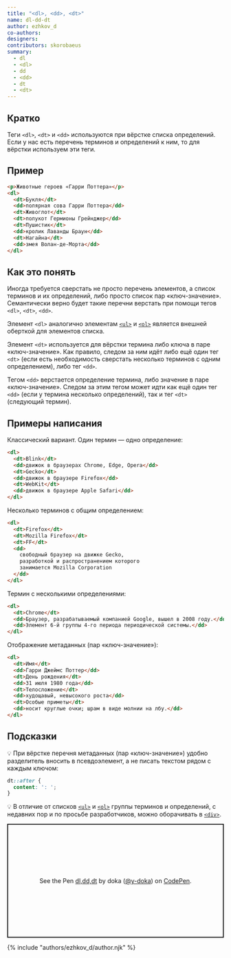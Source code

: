 ```yaml
---
title: "<dl>, <dd>, <dt>"
name: dl-dd-dt
author: ezhkov_d
co-authors:
designers:
contributors: skorobaeus
summary:
  - dl
  - <dl>
  - dd
  - <dd>
  - dt
  - <dt>
---
```

## Кратко

Теги `<dl>`, `<dt>` и `<dd>` используются при вёрстке списка определений. Если у нас есть перечень терминов и определений к ним, то для вёрстки используем эти теги.

## Пример

```html
<p>Животные героев «Гарри Поттера»</p>
<dl>
  <dt>Букля</dt>
  <dd>полярная сова Гарри Поттера</dd>
  <dt>Живоглот</dt>
  <dt>полукот Гермионы Грейнджер</dd>
  <dt>Пушистик</dt>
  <dd>кролик Лаванды Браун</dd>
  <dt>Нагайна</dt>
  <dd>змея Волан-де-Морта</dd>
</dl>
```

## Как это понять

Иногда требуется сверстать не просто перечень элементов, а список терминов и их определений, либо просто список пар «ключ-значение». Семантически верно будет такие перечни верстать при помощи тегов `<dl>`, `<dt>`, `<dd>`.

Элемент `<dl>` аналогично элементам [`<ul>`](/html/doka/ul/) и [`<ol>`](/html/doka/ol/) является внешней оберткой для элементов списка.

Элемент `<dt>` используется для вёрстки термина либо ключа в паре «ключ-значение». Как правило, следом за ним идёт либо ещё один тег `<dt>` (если есть необходимость сверстать несколько терминов с одним определением), либо тег `<dd>`.

Тегом `<dd>` верстается определение термина, либо значение в паре «ключ-значение». Следом за этим тегом может идти как ещё один тег `<dd>` (если у термина несколько определений), так и тег `<dt>` (следующий термин).

## Примеры написания

Классический вариант. Один термин — одно определение:

```html
<dl>
  <dt>Blink</dt>
  <dd>движок в браузерах Chrome, Edge, Opera</dd>
  <dt>Gecko</dt>
  <dd>движок в браузере Firefox</dd>
  <dt>WebKit</dt>
  <dd>движок в браузере Apple Safari</dd>
</dl>
```

Несколько терминов с общим определением:

```html
<dl>
  <dt>Firefox</dt>
  <dt>Mozilla Firefox</dt>
  <dt>FF</dt>
  <dd>
    свободный браузер на движке Gecko,
    разработкой и распространением которого
    занимается Mozilla Corporation
  </dd>
</dl>
```

Термин с несколькими определениями:

```html
<dl>
  <dt>Chrome</dt>
  <dd>Браузер, разрабатываемый компанией Google, вышел в 2008 году.</dd>
  <dd>Элемент 6-й группы 4-го периода периодической системы.</dd>
</dl>
```

Отображение метаданных (пар «ключ-значение»):

```html
<dl>
  <dt>Имя</dt>
  <dd>Гарри Джеймс Поттер</dd>
  <dt>День рождения</dt>
  <dd>31 июля 1980 года</dd>
  <dt>Телосложение</dt>
  <dd>худощавый, невысокого роста</dd>
  <dt>Особые приметы</dt>
  <dd>носит круглые очки; шрам в виде молнии на лбу.</dd>
</dl>
```

## Подсказки

💡 При вёрстке перечня метаданных (пар «ключ-значение») удобно разделитель вносить в псевдоэлемент, а не писать текстом рядом с каждым ключом:

```css
dt::after {
  content: ': ';
}
```

💡 В отличие от списков [`<ul>`](/html/doka/ul/) и [`<ol>`](/html/doka/ol/) группы терминов и определений, с недавних пор и по просьбе разработчиков, можно оборачивать в [`<div>`](/html/doka/div/).

<p class="codepen" data-height="265" data-theme-id="light" data-default-tab="css,result" data-user="y-doka" data-slug-hash="ZEOdwrv" style="height: 265px; box-sizing: border-box; display: flex; align-items: center; justify-content: center; border: 2px solid; margin: 1em 0; padding: 1em;" data-pen-title="dl,dd,dt">
  <span>See the Pen <a href="https://codepen.io/y-doka/pen/ZEOdwrv">
  dl,dd,dt</a> by doka (<a href="https://codepen.io/y-doka">@y-doka</a>)
  on <a href="https://codepen.io">CodePen</a>.</span>
</p>
<script async src="https://cpwebassets.codepen.io/assets/embed/ei.js"></script>

{% include "authors/ezhkov_d/author.njk" %}
